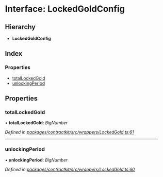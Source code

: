 # Interface: LockedGoldConfig

## Hierarchy

* **LockedGoldConfig**

## Index

### Properties

* [totalLockedGold](_wrappers_lockedgold_.lockedgoldconfig.md#totallockedgold)
* [unlockingPeriod](_wrappers_lockedgold_.lockedgoldconfig.md#unlockingperiod)

## Properties

###  totalLockedGold

• **totalLockedGold**: *BigNumber*

*Defined in [packages/contractkit/src/wrappers/LockedGold.ts:61](https://github.com/celo-org/celo-monorepo/blob/master/packages/contractkit/src/wrappers/LockedGold.ts#L61)*

___

###  unlockingPeriod

• **unlockingPeriod**: *BigNumber*

*Defined in [packages/contractkit/src/wrappers/LockedGold.ts:60](https://github.com/celo-org/celo-monorepo/blob/master/packages/contractkit/src/wrappers/LockedGold.ts#L60)*
